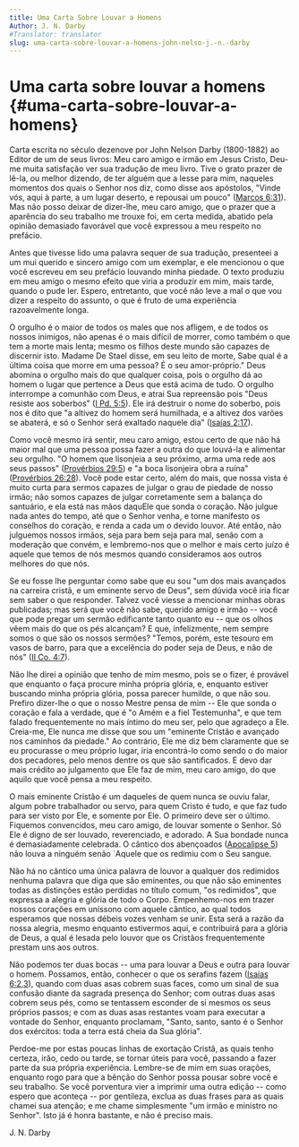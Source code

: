 ```yaml
---
title: Uma Carta Sobre Louvar a Homens
Author: J. N. Darby
#Translator: translator
slug: uma-carta-sobre-louvar-a-homens-john-nelso-j.-n.-darby
---
```


# Uma carta sobre louvar a homens {#uma-carta-sobre-louvar-a-homens}

Carta escrita no século dezenove por John Nelson Darby (1800-1882) ao Editor de um de seus livros: Meu caro amigo e irmão em Jesus Cristo, Deu-me muita satisfação ver sua tradução de meu livro. Tive o grato prazer de lê-la, ou melhor dizendo, de ter alguém que a lesse para mim, naqueles momentos dos quais o Senhor nos diz, como disse aos apóstolos, &quot;Vinde vós, aqui à parte, a um lugar deserto, e repousai um pouco&quot; ([Marcos 6:31](http://mysword.info/b?r=Mar_6:31)). Mas não posso deixar de dizer-lhe, meu caro amigo, que o prazer que a aparência do seu trabalho me trouxe foi, em certa medida, abatido pela opinião demasiado favorável que você expressou a meu respeito no prefácio.

Antes que tivesse lido uma palavra sequer de sua tradução, presenteei a um mui querido e sincero amigo com um exemplar, e ele mencionou o que você escreveu em seu prefácio louvando minha piedade. O texto produziu em meu amigo o mesmo efeito que viria a produzir em mim, mais tarde, quando o pude ler. Espero, entretanto, que você não leve a mal o que vou dizer a respeito do assunto, o que é fruto de uma experiência razoavelmente longa.

O orgulho é o maior de todos os males que nos afligem, e de todos os nossos inimigos, não apenas é o mais difícil de morrer, como também o que tem a morte mais lenta; mesmo os filhos deste mundo são capazes de discernir isto. Madame De Stael disse, em seu leito de morte, Sabe qual é a última coisa que morre em uma pessoa? É o seu amor-próprio.&quot; Deus abomina o orgulho mais do que qualquer coisa, pois o orgulho dá ao homem o lugar que pertence a Deus que está acima de tudo. O orgulho interrompe a comunhão com Deus, e atrai Sua repreensão pois &quot;Deus resiste aos soberbos&quot; ([I Pd. 5:5](http://mysword.info/b?r=1Pe_5:5)). Ele irá destruir o nome do soberbo, pois nos é dito que &quot;a altivez do homem será humilhada, e a altivez dos varões se abaterá, e só o Senhor será exaltado naquele dia&quot; ([Isaías 2:17](http://mysword.info/b?r=Isa_2:17)).

Como você mesmo irá sentir, meu caro amigo, estou certo de que não há maior mal que uma pessoa possa fazer a outra do que louvá-la e alimentar seu orgulho. &quot;O homem que lisonjeia a seu próximo, arma uma rede aos seus passos&quot; ([Provérbios 29:5](http://mysword.info/b?r=Pro_29:5)) e &quot;a boca lisonjeira obra a ruína&quot; ([Provérbios 26:28](http://mysword.info/b?r=Pro_26:28)). Você pode estar certo, além do mais, que nossa vista é muito curta para sermos capazes de julgar o grau de piedade de nosso irmão; não somos capazes de julgar corretamente sem a balança do santuário, e ela está nas mãos daquEle que sonda o coração. Não julgue nada antes do tempo, até que o Senhor venha, e torne manifesto os conselhos do coração, e renda a cada um o devido louvor. Até então, não julguemos nossos irmãos, seja para bem seja para mal, senão com a moderação que convém, e lembremo-nos que o melhor e mais certo juízo é aquele que temos de nós mesmos quando consideramos aos outros melhores do que nós.

Se eu fosse lhe perguntar como sabe que eu sou &quot;um dos mais avançados na carreira cristã, e um eminente servo de Deus&quot;, sem dúvida você iria ficar sem saber o que responder. Talvez você viesse a mencionar minhas obras publicadas; mas será que você não sabe, querido amigo e irmão -- você que pode pregar um sermão edificante tanto quanto eu -- que os olhos vêem mais do que os pés alcançam? E que, infelizmente, nem sempre somos o que são os nossos sermões? &quot;Temos, porém, este tesouro em vasos de barro, para que a excelência do poder seja de Deus, e não de nós&quot; ([II Co. 4:7](http://mysword.info/b?r=2Co_4:7)).

Não lhe direi a opinião que tenho de mim mesmo, pois se o fizer, é provável que enquanto o faça procure minha própria glória, e, enquanto estiver buscando minha própria glória, possa parecer humilde, o que não sou. Prefiro dizer-lhe o que o nosso Mestre pensa de mim -- Ele que sonda o coração e fala a verdade, que é &quot;o Amém e a fiel Testemunha&quot;, e que tem falado frequentemente no mais íntimo do meu ser, pelo que agradeço a Ele. Creia-me, Ele nunca me disse que sou um &quot;eminente Cristão e avançado nos caminhos da piedade.&quot; Ao contrário, Ele me diz bem claramente que se eu procurasse o meu próprio lugar, iria encontrá-lo como sendo o do maior dos pecadores, pelo menos dentre os que são santificados. E devo dar mais crédito ao julgamento que Ele faz de mim, meu caro amigo, do que aquilo que você pensa a meu respeito.

O mais eminente Cristão é um daqueles de quem nunca se ouviu falar, algum pobre trabalhador ou servo, para quem Cristo é tudo, e que faz tudo para ser visto por Ele, e somente por Ele. O primeiro deve ser o último. Fiquemos convencidos, meu caro amigo, de louvar somente o Senhor. Só Ele é digno de ser louvado, reverenciado, e adorado. A Sua bondade nunca é demasiadamente celebrada. O cântico dos abençoados ([Apocalipse 5](http://mysword.info/b?r=Rev_5)) não louva a ninguém senão `Aquele que os redimiu com o Seu sangue.

Não há no cântico uma única palavra de louvor a qualquer dos redimidos nenhuma palavra que diga que são eminentes, ou que não são eminentes todas as distinções estão perdidas no título comum, &quot;os redimidos&quot;, que expressa a alegria e glória de todo o Corpo. Empenhemo-nos em trazer nossos corações em uníssono com aquele cântico, ao qual todos esperamos que nossas débeis vozes venham se unir. Esta será a razão da nossa alegria, mesmo enquanto estivermos aqui, e contribuirá para a glória de Deus, a qual é lesada pelo louvor que os Cristãos frequentemente prestam uns aos outros.

Não podemos ter duas bocas -- uma para louvar a Deus e outra para louvar o homem. Possamos, então, conhecer o que os serafins fazem ([Isaías 6:2,3](http://mysword.info/b?r=Isa_6:2,3)), quando com duas asas cobrem suas faces, como um sinal de sua confusão diante da sagrada presença do Senhor; com outras duas asas cobrem seus pés, como se tentassem esconder de si mesmos os seus próprios passos; e com as duas asas restantes voam para executar a vontade do Senhor, enquanto proclamam, &quot;Santo, santo, santo é o Senhor dos exércitos: toda a terra está cheia da Sua glória&quot;.

Perdoe-me por estas poucas linhas de exortação Cristã, as quais tenho certeza, irão, cedo ou tarde, se tornar úteis para você, passando a fazer parte da sua própria experiência. Lembre-se de mim em suas orações, enquanto rogo para que a bênção do Senhor possa pousar sobre você e seu trabalho. Se você porventura vier a imprimir uma outra edição -- como espero que aconteça -- por gentileza, exclua as duas frases para as quais chamei sua atenção; e me chame simplesmente &quot;um irmão e ministro no Senhor&quot;. Isto já é honra bastante, e não é preciso mais.

J. N. Darby